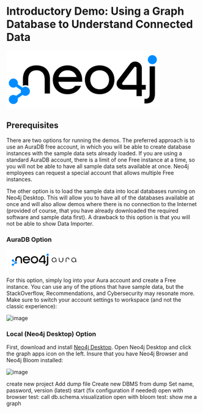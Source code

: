 # Introductory Demo: Using a Graph Database to Understand Connected Data

![image](https://github.com/neo4j-product-examples/db-introduction/blob/6e9dc235bb1d90fd26b2d715ea6ba2c45349cf24/img/neo4j.png)

## Prerequisites

There are two options for running the demos. The preferred approach is to use an AuraDB free account, in which you will be able to create database instances with the sample data sets already loaded. If you are using a standard AuraDB account, there is a limit of one Free instance at a time, so you will not be able to have all sample data sets available at once. Neo4j employees can request a special account that allows multiple Free instances.

The other option is to load the sample data into local databases running on Neo4j Desktop. This will allow you to have all of the databases available at once and will also allow demos where there is no connection to the Internet (provided of course, that you have already downloaded the required software and sample data first). A drawback to this option is that you will not be able to show Data Importer.

### AuraDB Option

![image](https://github.com/neo4j-product-examples/db-introduction/blob/9b8e2935c1900270c6dffa5dc281c91b6f39dc70/img/Aura.png)

For this option, simply log into your Aura account and create a Free instance. You can use any of the ptions that have sample data, but the StackOverflow, Recommendations, and Cybersecurity may resonate more. Make sure to switch your account settings to workspace (and not the classic experience):

![image]()

### Local (Neo4j Desktop) Option

First, download and install [Neo4j Desktop](https://neo4j.com/download/). Open Neo4j Desktop and click the graph apps icon on the left. Insure that you have Neo4j Browser and Neo4j Bloom installed:

![image]()

create new project
Add dump file
Create new DBMS from dump
Set name, password, version (latest)
start (fix configuration if needed)
open with browser
test: call db.schema.visualization
open with bloom
test: show me a graph